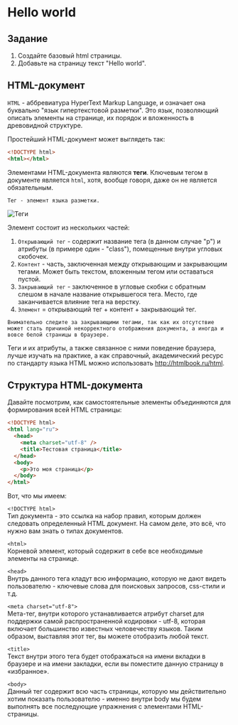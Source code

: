 # Hello world

## Задание

1. Создайте базовый html страницы.
2. Добавьте на страницу текст "Hello world".

## HTML-документ

`HTML` - аббревиатура HyperText Markup Language, и означает она буквально "язык гипертекстовой разметки". Это язык, позволяющий описать элементы на странице, их порядок и вложенность в древовидной структуре.

Простейший HTML-документ может выглядеть так:

```html
<!DOCTYPE html>
<html></html>
```

Элементами HTML-документа являются **теги**. Ключевым тегом в документе является `html`, хотя, вообще говоря, даже он не является обязательным.

```summary
Тег - элемент языка разметки.
```

![Теги](tag.png)

Элемент состоит из нескольких частей:

1. `Открывающий тег` - содержит название тега (в данном случае "p") и атрибуты (в примере один - "class"), помещенные внутри угловых скобочек.
2. `Контент` - часть, заключенная между открывающим и закрывающим тегами. Может быть текстом, вложенным тегом или оставаться пустой.
3. `Закрывающий тег` - заключенное в угловые скобки с обратным слешом в начале название открывшегося тега. Место, где заканчивается влияние тега на верстку.
4. `Элемент` = открывающий тег + контент + закрывающий тег.

```summary
Внимательно следите за закрывающими тегами, так как их отсутствие может стать причиной некорректного отображения документа, а иногда и вовсе белой страницы в браузере.
```

Теги и их атрибуты, а также связанное с ними поведение браузера, лучше изучать на практике, а как справочный, академический ресурс по стандарту языка HTML можно использовать <a target="_blank" href="http://htmlbook.ru/html">http://htmlbook.ru/html</a>.

## Структура HTML-документа

Давайте посмотрим, как самостоятельные элементы объединяются для формирования всей HTML страницы:

```html
<!DOCTYPE html>
<html lang="ru">
  <head>
    <meta charset="utf-8" />
    <title>Тестовая страница</title>
  </head>
  <body>
    <p>Это моя страница</p>
  </body>
</html>
```

Вот, что мы имеем:

`<!DOCTYPE html>` <br>Тип документа - это ссылка на набор правил, которым должен следовать определенный HTML документ. На самом деле, это всё, что нужно вам знать о типах документов.

`<html>` <br> Корневой элемент, который содержит в себе все необходимые элементы на странице.

`<head>` <br> Внутрь данного тега кладут всю информацию, которую не дают видеть пользователю - ключевые слова для поисковых запросов, css-стили и т.д.

`<meta charset="utf-8">` <br> Мета-тег, внутри которого устанавливается атрибут charset для поддержки самой распространенной кодировки - utf-8, которая включает большинство известных человечеству языков. Таким образом, выставляя этот тег, вы можете отобразить любой текст.

`<title>` <br> Текст внутри этого тега будет отображаться на имени вкладки в браузере и на имени закладки, если вы поместите данную страницу в «избранное».

`<body>` <br> Данный тег содержит всю часть страницы, которую мы действительно хотим показать пользователю - именно внутри body мы будем выполнять все последующие упражнения с элементами HTML-страницы.
